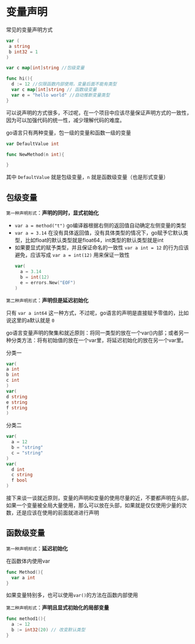 # 变量声明
常见的变量声明方式
```go
var (
 a string
 b int32 = 1
)

var c map[int]string //包级变量

func hi(){
  d := 12 //仅限函数内部使用，变量后面不能有类型
  var c map[int]string // 函数级变量
  var e = "hello world" //自动推断变量类型
}

```
可以说声明的方式很多，不过呢，在一个项目中应该尽量保证声明方式的一致性，因为可以加强代码的统一性，减少理解代码的难度。

go语言只有两种变量，包一级的变量和函数一级的变量
```go
var DefaultValue int

func NewMethod(n int){

}
```
其中 `DefaultValue` 就是包级变量，`n` 就是函数级变量（也是形式变量）

## 包级变量
`第一种声明形式`：**声明的同时，显式初始化**

- `var a = method("t")` go编译器根据右侧的返回值自动确定左侧变量的类型
- `var a = 3.14` 在没有具体返回值，没有具体类型的情况下，go赋予它默认类型，比如float的默认类型就是float64，int类型的默认类型就是int
- 如果要显式的赋予类型，并且保证命名的一致性 `var a int = 12` 的行为应该避免，应该写成 `var a = int(12)` 用来保证一致性
  ```go
  var(
    a = 3.14
    b = int(12)
    e = errors.New("EOF")
  )
  ```

`第二种声明形式`：**声明但是延迟初始化**

只有 `var a int64` 这一种方式，不过呢，go语言的声明是直接赋予零值的，比如说这里的a默认就是 `0`

go语言变量声明的聚集和就近原则：将同一类型的放在一个var()内部；或者另一种分类方法：将有初始值的放在一个var里，将延迟初始化的放在另一个var里。

分类一

```go
var(
a int
b int
c int
)
var(
d string
e string
f string
)
```

分类二

```go
var(
  a = 12
  b = "string"
  c = "string"
)
var(
  d int
  c string
  f bool
)
```
接下来谈一谈就近原则，变量的声明和变量的使用尽量的近，不要都声明在头部，如果一个变量被全局大量使用，那么可以放在头部，如果就是仅仅使用少量的次数，还是应该在使用的前面就进进行声明

## 函数级变量
`第一种声明形式`：**延迟初始化**

在函数体内使用var

```go
func Method(){
  var a int
}
```
如果变量特别多，也可以使用`var()`的方法在函数内部使用

`第二种声明形式`：**声明且显式初始化的局部变量**

```go
func method1(){
  a := 12
  b := int32(20) // 改变默认类型
}
```




